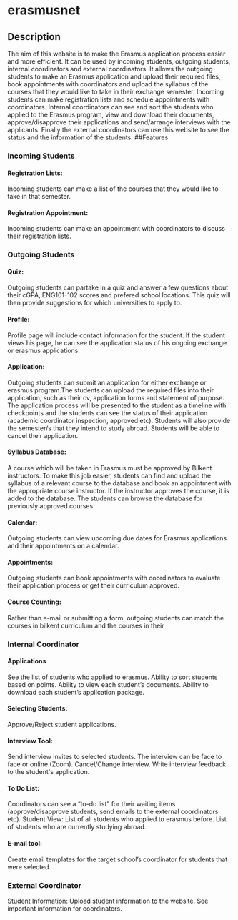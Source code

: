# erasmusnet
## Description
The aim of this website is to make the Erasmus application process easier and more efficient. It can be used by incoming students, outgoing students, internal coordinators and external coordinators. It allows the outgoing students to make an Erasmus application and upload their required files, book appointments with coordinators and upload the syllabus of the courses that they would like to take in their exchange semester. Incoming students can make registration lists and schedule appointments with coordinators. Internal coordinators can see and sort the students who applied to the Erasmus program, view and download their documents, approve/disapprove their applications and send/arrange interviews with the applicants. Finally the external coordinators can use this website to see the status and the information of the students.
##Features

### Incoming Students
#### Registration Lists:
Incoming students can make a list of the courses that they would like to take in that semester.
#### Registration Appointment:
Incoming students can make an appointment with coordinators to discuss their registration lists.

### Outgoing Students
#### Quiz:
Outgoing students can partake in a quiz and answer a few questions about their cGPA, ENG101-102 scores and prefered school locations. This quiz will then provide suggestions for which universities to apply to.
#### Profile: 
Profile page will include contact information for the student. If the student views his page, he can see the application status of his ongoing exchange or erasmus applications.
#### Application: 
Outgoing students can submit an application for either exchange or erasmus program.The students can upload the required files into their application, such as their cv, application forms and statement of purpose. The application process will be presented to the student as a timeline with checkpoints and the students can see the status of their application (academic coordinator inspection, approved etc). Students will also provide the semester/s that they intend to study abroad. Students will be able to cancel their application.
#### Syllabus Database: 
A course which will be taken in Erasmus must be approved by Bilkent instructors. To make this job easier, students can find and upload the syllabus of a relevant course to the database and book an appointment with the appropriate course instructor. If the instructor approves the course, it is added to the database. The students can browse the database for previously approved courses. 
#### Calendar: 
Outgoing students can view upcoming due dates for Erasmus applications and their appointments on a calendar.
#### Appointments: 
Outgoing students can book appointments with coordinators to evaluate their application process or get their curriculum approved.
#### Course Counting: 
Rather than e-mail or submitting a form, outgoing students can match the courses in bilkent curriculum and the courses in their 
### Internal Coordinator 
#### Applications
See the list of students who applied to erasmus.
Ability to sort students based on points.
Ability to view each student’s documents.
Ability to download each student’s application package.
#### Selecting Students:
Approve/Reject student applications.
#### Interview Tool:
Send interview invites to selected students.
The interview can be face to face or online (Zoom).
Cancel/Change interview.
Write interview feedback to the student's application.
#### To Do List:
Coordinators can see a “to-do list” for their waiting items (approve/disapprove students, send emails to the external coordinators etc).
Student View:
List of all students who applied to erasmus before.
List of students who are currently studying abroad.
#### E-mail tool:
Create email templates for the target school’s coordinator for students that were selected.
### External Coordinator  
Student Information:
Upload student information to the website.
See important information for coordinators.
